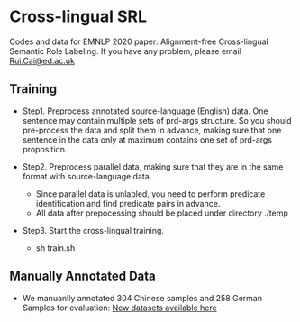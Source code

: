 # Cross-lingual SRL
Codes and data for EMNLP 2020 paper: Alignment-free Cross-lingual Semantic Role Labeling. 
If you have any problem, please email Rui.Cai@ed.ac.uk

## Training ##
- Step1. Preprocess annotated source-language (English) data. One sentence may contain multiple sets of prd-args structure.
        So you should pre-process the data and split them in advance, 
        making sure that one sentence in the data only at maximum contains one set of prd-args proposition.

- Step2. Preprocess parallel data, making sure that they are in the same format with source-language data. 
   - Since parallel data is unlabled, you need to perform predicate identification and find predicate pairs in advance.
   - All data after prepocessing should be placed under directory ./temp


- Step3. Start the cross-lingual training.
   - sh train.sh
         
## Manually Annotated Data ##
- We manuanlly annotated 304 Chinese samples and 258 German Samples for evaluation: [New datasets available here](https://github.com/RuiCaiNLP/ZH_DE_Datasets)
